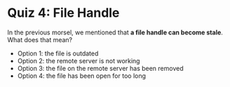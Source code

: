 # Quiz 4: File Handle

In the previous morsel, we mentioned that **a file handle can become stale**. What does that mean?

- Option 1: the file is outdated
- Option 2: the remote server is not working
- Option 3: the file on the remote server has been removed
- Option 4: the file has been open for too long
